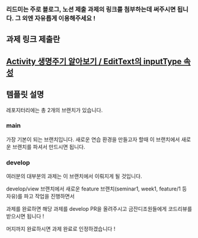### 리드미는 주로 블로그, 노션 제출 과제의 링크를 첨부하는데 써주시면 됩니다. 그 외엔 자유롭게 이용해주세요 !

## 과제 링크 제출란

## [Activity 생명주기 알아보기 / EditText의 inputType 속성](https://www.notion.so/week1-ee29607c3e14447cb9b67f22c5397007?pvs=4)



## 템플릿 설명
레포지터리에는 총 2개의 브랜치가 있습니다.
### main
가장 기본이 되는 브랜치입니다. 새로운 연습 환경을 만들고자 할때 이 브랜치에서 새로운 브랜치를 파셔서 만드시면 됩니다.
### develop
여러분의 대부분의 과제는 이 브랜치에서 이뤄지게 될 것입니다.

develop/view 브랜치에서 새로운 feature 브랜치(seminar1, week1, feature/1 등 자유)를 파고 작업을 진행하면서

과제를 완료하면 해당 과제를 develop PR을 올려주시고 금잔디조원들에게 코드리뷰를 받으시면 됩니다 !

머지까지 완료하시면 과제 완료로 인정하겠습니다 !
